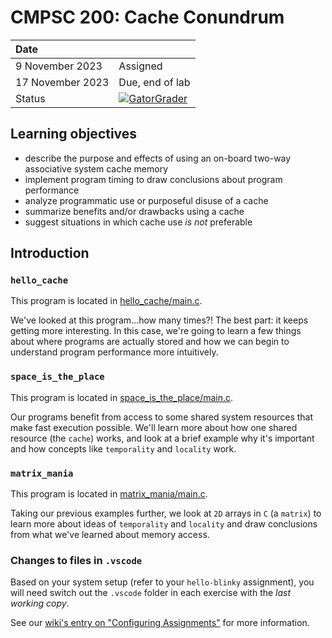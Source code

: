 # CMPSC 200: Cache Conundrum

| Date              |          |
|:------------------|:---------|
| 9 November 2023 | Assigned  |
| 17 November 2023| Due, end of lab       |
| Status           | [![GatorGrader](../../actions/workflows/main.yml/badge.svg)](../../actions/workflows/main.yml) |


## Learning objectives

* describe the purpose and effects of using an on-board two-way associative system cache memory
* implement program timing to draw conclusions about program performance
* analyze programmatic use or purposeful disuse of a cache
* summarize benefits and/or drawbacks using a cache
* suggest situations in which cache use _is not_ preferable

## Introduction

### `hello_cache`

This program is located in [hello_cache/main.c](hello_cache/main.c).

We've looked at this program...how many times?! The best part: it keeps getting more interesting. In this case, we're going to learn a few things
about where programs are actually stored and how we can begin to understand program performance more intuitively.

### `space_is_the_place`

This program is located in [space_is_the_place/main.c](space_is_the_place/main.c).

Our programs benefit from access to some shared system resources that make fast execution possible. We'll learn more about how one shared resource
(the `cache`) works, and look at a brief example why it's important and how concepts like `temporality` and `locality` work.

### `matrix_mania`

This program is located in [matrix_mania/main.c](matrix_mania/main.c).

Taking our previous examples further, we look at `2D` arrays in `C` (a `matrix`) to learn more about ideas of `temporality` and `locality` and draw
conclusions from what we've learned about memory access.

### Changes to files in `.vscode`

Based on your system setup (refer to your `hello-blinky` assignment), you will need switch out the `.vscode` folder in each exercise with the _last working copy_.

See our [wiki's entry  on "Configuring Assignments"](https://github.com/allegheny-college-cmpsc-200-fall-2023/course-materials/wiki/03-Configuring-Assignments)
for more information.
